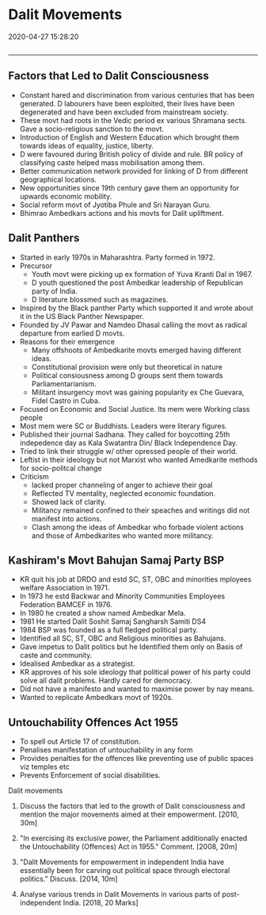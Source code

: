 # Dalit Movements

2020-04-27 15:28:20

```toc
```
---

## Factors that Led to Dalit Consciousness

- Constant hared and discrimination from various centuries that has been generated. D labourers have been exploited, their lives have been degenerated and have been excluded from mainstream society.
- These movt had roots in the Vedic period ex various Shramana sects. Gave a socio-religious sanction to the movt.
- Introduction of English and Western Education which brought them towards ideas of equality, justice, liberty.
- D were favoured during British policy of divide and rule. BR policy of classifying caste helped mass mobilisation among them.
- Better communication network provided for linking of D from different geographical locations.
- New opportunities since 19th century gave them an opportunity for upwards economic mobility.
- Social reform movt of Jyotiba Phule and Sri Narayan Guru.
- Bhimrao Ambedkars actions and his movts for Dalit upliftment.

## Dalit Panthers
- Started in early 1970s in Maharashtra. Party formed in 1972.
- Precursor
	- Youth movt were picking up ex formation of Yuva Kranti Dal in 1967.
	- D youth questioned the post Ambedkar leadership of Republican party of India.
	- D literature blossmed such as magazines.
- Inspired by the Black panther Party which supported it and wrote about it in the US Black Panther Newspaper.
- Founded by JV Pawar and Namdeo Dhasal calling the movt as radical departure from earlied D movts.
- Reasons for their emergence
	- Many offshoots of Ambedkarite movts emerged having different ideas.
	- Constitutional provision were only but theoretical in nature
	- Political consiousness among D groups sent them towards Parliamentarianism.
	- Militant insurgency movt was gaining popularity ex Che Guevara, Fidel Castro in Cuba.
- Focused on Economic and Social Justice. Its mem were Working class people
- Most mem were SC or Buddhists. Leaders were literary figures.
- Published their journal Sadhana. They called for boycotting 25th indepedence day as Kala Swatantra Din/ Black Independence Day.
- Tried to link their struggle w/ other opressed people of their world.
- Leftist in their ideology but not Marxist who wanted Amedkarite methods for socio-politcal change
- Criticism 
	- lacked proper channeling of anger to achieve their goal
	- Reflected TV mentality, neglected economic foundation. 
	- Showed lack of clarity. 
	- Militancy remained confined to their speaches and writings did not manifest into actions.
	- Clash among the ideas of Ambedkar who forbade violent actions and those of Ambedkarites who wanted more militancy.

## Kashiram's Movt Bahujan Samaj Party BSP
- KR quit his job at DRDO and estd SC, ST, OBC and minorities mployees welfare Association in 1971.
- In 1973 he estd Backwar and Minority Communities Employees Federation BAMCEF in 1976.
- In 1980 he created a show named Ambedkar Mela. 
- 1981 He started Dalit Soshit Samaj Sangharsh Samiti DS4
- 1984 BSP was founded as a full fledged political party. 
- Identified all SC, ST, OBC and Religious minorities as Bahujans. 
- Gave impetus to Dalit politics but he Identified them only on Basis of caste and community.
- Idealised Ambedkar as a strategist.
- KR approves of his sole ideology that political power of his party could solve all dalit problems. Hardly cared for democracy.
- Did not have a manifesto and wanted to maximise power by nay means.
- Wanted to replicate Ambedkars movt of 1920s. 

## Untouchability Offences Act 1955
- To spell out Article 17 of constitution. 
- Penalises manifestation of untouchability in any form
- Provides penalties for the offences like preventing use of public spaces viz temples etc
- Prevents Enforcement of social disabilities.

Dalit movements

1. Discuss the factors that led to the growth of Dalit consciousness and mention the major
movements aimed at their empowerment. [2010, 30m]

2. "In exercising its exclusive power, the Parliament additionally enacted the Untouchability
(Offences) Act in 1955." Comment. [2008, 20m]

4. "Dalit Movements for empowerment in independent India have essentially been for
carving out political space through electoral politics." Discuss. [2014, 10m]

5. Analyse various trends in Dalit Movements in various parts of post-independent India.
[2018, 20 Marks]